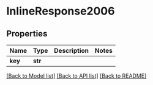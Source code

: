 # InlineResponse2006

## Properties
Name | Type | Description | Notes
------------ | ------------- | ------------- | -------------
**key** | **str** |  | 

[[Back to Model list]](../README.md#documentation-for-models) [[Back to API list]](../README.md#documentation-for-api-endpoints) [[Back to README]](../README.md)

